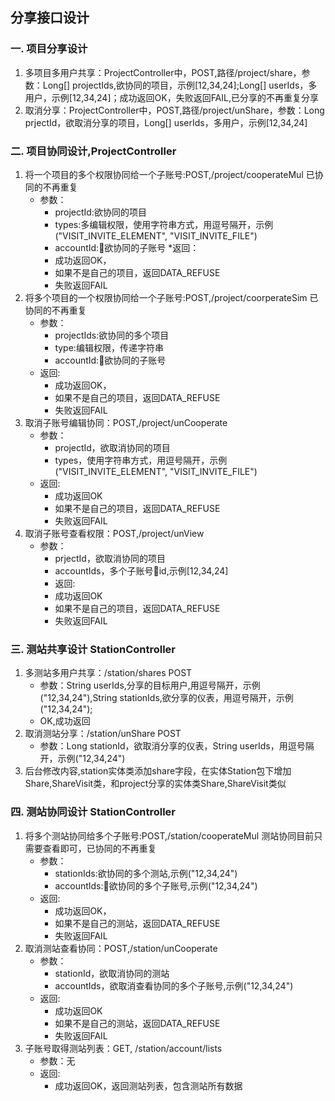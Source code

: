 ## 分享接口设计
### 一. 项目分享设计
>
1. 多项目多用户共享：ProjectController中，POST,路径/project/share，参数：Long[] projectIds,欲协同的项目，示例[12,34,24];Long[] userIds，多用户，示例[12,34,24]；成功返回OK，失败返回FAIL,已分享的不再重复分享
2. 取消分享：ProjectController中，POST,路径/project/unShare，参数：Long prjectId，欲取消分享的项目，Long[] userIds，多用户，示例[12,34,24]

### 二. 项目协同设计,ProjectController
>
1. 将一个项目的多个权限协同给一个子账号:POST,/project/cooperateMul
    已协同的不再重复 
    * 参数：
        * projectId:欲协同的项目
        * types:多编辑权限，使用字符串方式，用逗号隔开，示例("VISIT_INVITE_ELEMENT", "VISIT_INVITE_FILE")
        * accountId:欲协同的子账号
    *返回：
        * 成功返回OK，
        * 如果不是自己的项目，返回DATA_REFUSE
        * 失败返回FAIL
2. 将多个项目的一个权限协同给一个子账号:POST,/project/coorperateSim
    已协同的不再重复
    * 参数：
        * projectIds:欲协同的多个项目
        * type:编辑权限，传递字符串
        * accountId:欲协同的子账号
    *  返回:
        * 成功返回OK，
        * 如果不是自己的项目，返回DATA_REFUSE 
        * 失败返回FAIL
3. 取消子账号编辑协同：POST,/project/unCooperate
    * 参数：
        * projectId，欲取消协同的项目
        * types，使用字符串方式，用逗号隔开，示例("VISIT_INVITE_ELEMENT", "VISIT_INVITE_FILE")
   *  返回:
        * 成功返回OK
        * 如果不是自己的项目，返回DATA_REFUSE 
        * 失败返回FAIL
4. 取消子账号查看权限：POST,/project/unView
    * 参数：
        * prjectId，欲取消协同的项目
        * accountIds，多个子账号id,示例[12,34,24]
      *  返回:
        * 成功返回OK
        * 如果不是自己的项目，返回DATA_REFUSE 
        * 失败返回FAIL 


### 三. 测站共享设计 StationController
>
1. 多测站多用户共享：/station/shares POST
    * 参数：String userIds,分享的目标用户,用逗号隔开，示例("12,34,24"),String stationIds,欲分享的仪表，用逗号隔开，示例("12,34,24");
    * OK,成功返回
2. 取消测站分享：/station/unShare POST
    * 参数：Long stationId，欲取消分享的仪表，String userIds，用逗号隔开，示例("12,34,24")
3. 后台修改内容,station实体类添加share字段，在实体Station包下增加Share,ShareVisit类，和project分享的实体类Share,ShareVisit类似

### 四. 测站协同设计 StationController
>
1. 将多个测站协同给多个子账号:POST,/station/cooperateMul
    测站协同目前只需要查看即可，已协同的不再重复 
    * 参数：
        * stationIds:欲协同的多个测站,示例("12,34,24")
        * accountIds:欲协同的多个子账号,示例("12,34,24")
    *  返回:
        * 成功返回OK，
        * 如果不是自己的测站，返回DATA_REFUSE 
        * 失败返回FAIL
2. 取消测站查看协同：POST,/station/unCooperate
    * 参数：
        * stationId，欲取消协同的测站
        * accountIds，欲取消查看协同的多个子账号,示例("12,34,24")
   *  返回:
        * 成功返回OK
        * 如果不是自己的测站，返回DATA_REFUSE 
        * 失败返回FAIL   
3. 子账号取得测站列表：GET, /station/account/lists
    * 参数：无     
    *  返回: 
        * 成功返回OK，返回测站列表，包含测站所有数据

